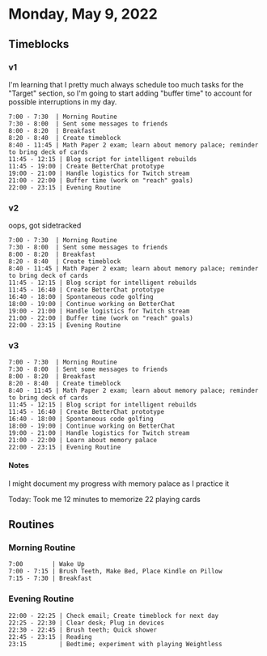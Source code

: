 # Monday, May 9, 2022

## Timeblocks

### v1

I'm learning that I pretty much always schedule too much tasks for the "Target" section, so I'm going to start adding "buffer time" to account for possible interruptions in my day.

```timeblock
7:00 - 7:30  | Morning Routine
7:30 - 8:00  | Sent some messages to friends
8:00 - 8:20  | Breakfast
8:20 - 8:40  | Create timeblock
8:40 - 11:45 | Math Paper 2 exam; learn about memory palace; reminder to bring deck of cards
11:45 - 12:15 | Blog script for intelligent rebuilds
11:45 - 19:00 | Create BetterChat prototype
19:00 - 21:00 | Handle logistics for Twitch stream
21:00 - 22:00 | Buffer time (work on "reach" goals)
22:00 - 23:15 | Evening Routine
```

### v2

oops, got sidetracked

```timeblock
7:00 - 7:30  | Morning Routine
7:30 - 8:00  | Sent some messages to friends
8:00 - 8:20  | Breakfast
8:20 - 8:40  | Create timeblock
8:40 - 11:45 | Math Paper 2 exam; learn about memory palace; reminder to bring deck of cards
11:45 - 12:15 | Blog script for intelligent rebuilds
11:45 - 16:40 | Create BetterChat prototype
16:40 - 18:00 | Spontaneous code golfing
18:00 - 19:00 | Continue working on BetterChat
19:00 - 21:00 | Handle logistics for Twitch stream
21:00 - 22:00 | Buffer time (work on "reach" goals)
22:00 - 23:15 | Evening Routine
```

### v3

```timeblock
7:00 - 7:30  | Morning Routine
7:30 - 8:00  | Sent some messages to friends
8:00 - 8:20  | Breakfast
8:20 - 8:40  | Create timeblock
8:40 - 11:45 | Math Paper 2 exam; learn about memory palace; reminder to bring deck of cards
11:45 - 12:15 | Blog script for intelligent rebuilds
11:45 - 16:40 | Create BetterChat prototype
16:40 - 18:00 | Spontaneous code golfing
18:00 - 19:00 | Continue working on BetterChat
19:00 - 21:00 | Handle logistics for Twitch stream
21:00 - 22:00 | Learn about memory palace
22:00 - 23:15 | Evening Routine
```

#### Notes

I might document my progress with memory palace as I practice it

Today: Took me 12 minutes to memorize 22 playing cards

## Routines

### Morning Routine

```timeblock
7:00        | Wake Up
7:00 - 7:15 | Brush Teeth, Make Bed, Place Kindle on Pillow
7:15 - 7:30 | Breakfast
```

### Evening Routine

```timeblock
22:00 - 22:25 | Check email; Create timeblock for next day
22:25 - 22:30 | Clear desk; Plug in devices
22:30 - 22:45 | Brush teeth; Quick shower
22:45 - 23:15 | Reading
23:15         | Bedtime; experiment with playing Weightless
```
